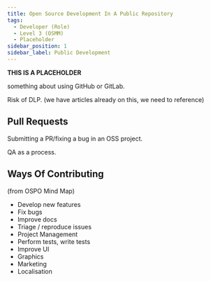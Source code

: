 ```yaml
---
title: Open Source Development In A Public Repository
tags: 
  - Developer (Role)
  - Level 3 (OSMM)
  - Placeholder
sidebar_position: 1
sidebar_label: Public Development
---
```


**THIS IS A PLACEHOLDER**


something about using GitHub or GitLab.

Risk of DLP. (we have articles already on this, we need to reference)



## Pull Requests

Submitting a PR/fixing a bug in an OSS project.

QA as a process.

## Ways Of Contributing 

(from OSPO Mind Map)

- Develop new features
- Fix bugs
- Improve docs
- Triage / reproduce issues
- Project Management
- Perform tests, write tests
- Improve UI
- Graphics 
- Marketing
- Localisation
